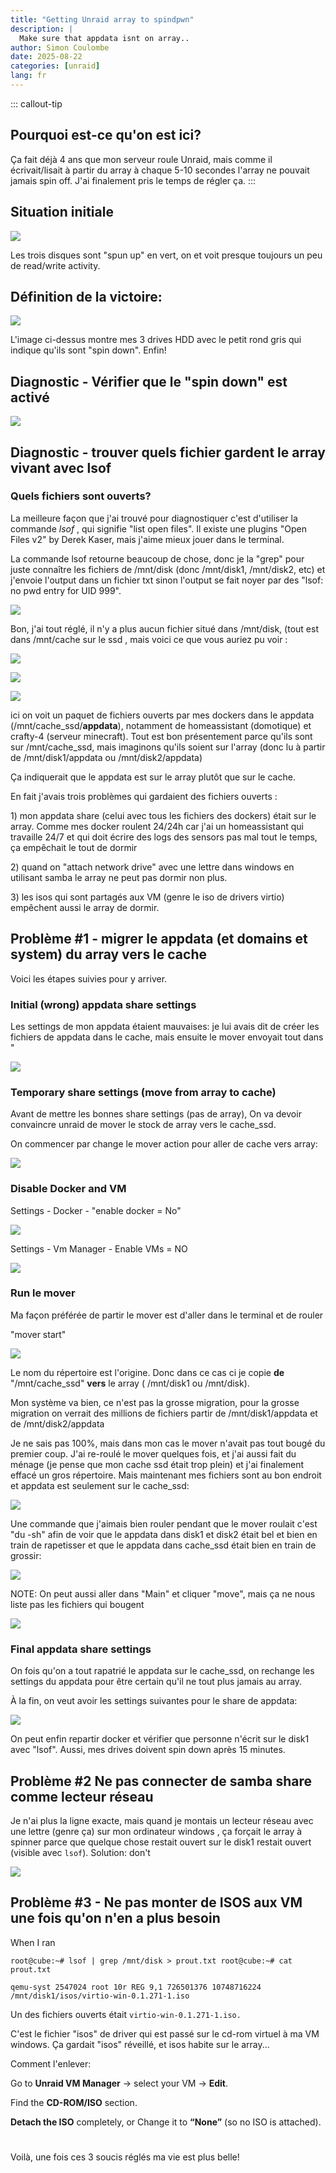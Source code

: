 ```yaml
---
title: "Getting Unraid array to spindpwn"
description: |
  Make sure that appdata isnt on array..
author: Simon Coulombe
date: 2025-08-22
categories: [unraid]
lang: fr
---
```








::: callout-tip
## Pourquoi est-ce qu'on est ici?

Ça fait déjà 4 ans que mon serveur roule Unraid, mais comme il écrivait/lisait à partir du array à chaque 5-10 secondes l'array ne pouvait jamais spin off. J'ai finalement pris le temps de régler ça.
:::

## Situation initiale

![](images/clipboard-54749287.png)

Les trois disques sont "spun up" en vert, on et voit presque toujours un peu de read/write activity.

## Définition de la victoire:

![](images/clipboard-3764533444.png)

L'image ci-dessus montre mes 3 drives HDD avec le petit rond gris qui indique qu'ils sont "spin down". Enfin!

## Diagnostic - Vérifier que le "spin down" est activé

![](images/clipboard-3947460516.png)

## Diagnostic - trouver quels fichier gardent le array vivant avec lsof

### Quels fichiers sont ouverts?

La meilleure façon que j'ai trouvé pour diagnostiquer c'est d'utiliser la commande *lsof* , qui signifie "list open files". Il existe une plugins "Open Files v2" by Derek Kaser, mais j'aime mieux jouer dans le terminal.

La commande lsof retourne beaucoup de chose, donc je la "grep" pour juste connaître les fichiers de /mnt/disk (donc /mnt/disk1, /mnt/disk2, etc) et j'envoie l'output dans un fichier txt sinon l'output se fait noyer par des "lsof: no pwd entry for UID 999".

![](images/clipboard-3840867346.png)

Bon, j'ai tout réglé, il n'y a plus aucun fichier situé dans /mnt/disk, (tout est dans /mnt/cache sur le ssd , mais voici ce que vous auriez pu voir :

![](images/clipboard-3391894956.png)

![](images/clipboard-4094400617.png)

![](images/clipboard-3210637532.png)

ici on voit un paquet de fichiers ouverts par mes dockers dans le appdata (/mnt/cache_ssd/**appdata**), notamment de homeassistant (domotique) et crafty-4 (serveur minecraft). Tout est bon présentement parce qu'ils sont sur /mnt/cache_ssd, mais imaginons qu'ils soient sur l'array (donc lu à partir de /mnt/disk1/appdata ou /mnt/disk2/appdata)

Ça indiquerait que le appdata est sur le array plutôt que sur le cache.

En fait j'avais trois problèmes qui gardaient des fichiers ouverts :

1\) mon appdata share (celui avec tous les fichiers des dockers) était sur le array. Comme mes docker roulent 24/24h car j'ai un homeassistant qui travaille 24/7 et qui doit écrire des logs des sensors pas mal tout le temps, ça empêchait le tout de dormir

2\) quand on "attach network drive" avec une lettre dans windows en utilisant samba le array ne peut pas dormir non plus.

3\) les isos qui sont partagés aux VM (genre le iso de drivers virtio) empêchent aussi le array de dormir.

## Problème #1 - migrer le appdata (et domains et system) du array vers le cache

Voici les étapes suivies pour y arriver.

### Initial (wrong) appdata share settings

Les settings de mon appdata étaient mauvaises: je lui avais dit de créer les fichiers de appdata dans le cache, mais ensuite le mover envoyait tout dans "

![](images/clipboard-3064472114.png)

### Temporary share settings (move from array to cache)

Avant de mettre les bonnes share settings (pas de array), On va devoir convaincre unraid de mover le stock de array vers le cache_ssd.

On commencer par change le mover action pour aller de cache vers array:

![](images/clipboard-2657054833.png)

### Disable Docker and VM

Settings - Docker - "enable docker = No"

![](images/clipboard-415305906.png)

Settings - Vm Manager - Enable VMs = NO

![](images/clipboard-867718793.png)

### Run le mover

Ma façon préférée de partir le mover est d'aller dans le terminal et de rouler

"mover start"

![](images/clipboard-1802563233.png)

Le nom du répertoire est l'origine. Donc dans ce cas ci je copie **de** "/mnt/cache_ssd" **vers** le array ( /mnt/disk1 ou /mnt/disk).

Mon système va bien, ce n'est pas la grosse migration, pour la grosse migration on verrait des millions de fichiers partir de /mnt/disk1/appdata et de /mnt/disk2/appdata

Je ne sais pas 100%, mais dans mon cas le mover n'avait pas tout bougé du premier coup. J'ai re-roulé le mover quelques fois, et j'ai aussi fait du ménage (je pense que mon cache ssd était trop plein) et j'ai finalement effacé un gros répertoire. Mais maintenant mes fichiers sont au bon endroit et appdata est seulement sur le cache_ssd:

![](images/clipboard-1079171803.png)

Une commande que j'aimais bien rouler pendant que le mover roulait c'est "du -sh" afin de voir que le appdata dans disk1 et disk2 était bel et bien en train de rapetisser et que le appdata dans cache_ssd était bien en train de grossir:

![](images/clipboard-2651441831.png)

NOTE: On peut aussi aller dans "Main" et cliquer "move", mais ça ne nous liste pas les fichiers qui bougent

![](images/clipboard-606521787.png)

### Final appdata share settings

On fois qu'on a tout rapatrié le appdata sur le cache_ssd, on rechange les settings du appdata pour être certain qu'il ne tout plus jamais au array.

À la fin, on veut avoir les settings suivantes pour le share de appdata:

![](images/clipboard-1067114940.png)

On peut enfin repartir docker et vérifier que personne n'écrit sur le disk1 avec "lsof". Aussi, mes drives doivent spin down après 15 minutes.

## Problème #2 Ne pas connecter de samba share comme lecteur réseau

Je n'ai plus la ligne exacte, mais quand je montais un lecteur réseau avec une lettre (genre ça) sur mon ordinateur windows , ça forçait le array à spinner parce que quelque chose restait ouvert sur le disk1 restait ouvert (visible avec `lsof`). Solution: don't

![](images/clipboard-711391343.png)

## Problème #3 - Ne pas monter de ISOS aux VM une fois qu'on n'en a plus besoin

When I ran

`root@cube:~# lsof | grep /mnt/disk > prout.txt root@cube:~# cat prout.txt`

`qemu-syst 2547024 root 10r REG 9,1 726501376 10748716224 /mnt/disk1/isos/virtio-win-0.1.271-1.iso`

Un des fichiers ouverts était `virtio-win-0.1.271-1.iso.`

C'est le fichier "isos" de driver qui est passé sur le cd-rom virtuel à ma VM windows. Ça gardait "isos" réveillé, et isos habite sur le array...

Comment l'enlever:

Go to **Unraid VM Manager** → select your VM → **Edit**.

Find the **CD-ROM/ISO** section.

**Detach the ISO** completely, or Change it to **“None”** (so no ISO is attached).

# 

Voilà, une fois ces 3 soucis réglés ma vie est plus belle!
